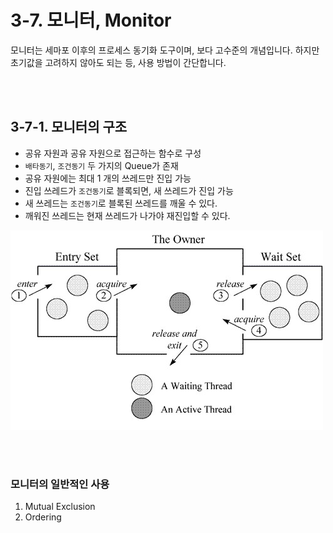 # 3-7. 모니터, Monitor

모니터는 세마포 이후의 프로세스 동기화 도구이며, 보다 고수준의 개념입니다. 하지만 초기값을 고려하지 않아도 되는 등, 사용 방법이 간단합니다.

<br>

<br>

## 3-7-1. 모니터의 구조

- 공유 자원과 공유 자원으로 접근하는 함수로 구성
- `배타동기`, `조건동기` 두 가지의 Queue가 존재
- 공유 자원에는 최대 1 개의 쓰레드만 진입 가능
- 진입 쓰레드가 `조건동기`로 블록되면, 새 쓰레드가 진입 가능
- 새 쓰레드는 `조건동기`로 블록된 쓰레드를 깨울 수 있다.
- 깨워진 쓰레드는 현재 쓰레드가 나가야 재진입할 수 있다.

![Monitor](./assets/3-7_Monitor.jpg)

<br>

<br>

### 모니터의 일반적인 사용

1. Mutual Exclusion
2. Ordering

